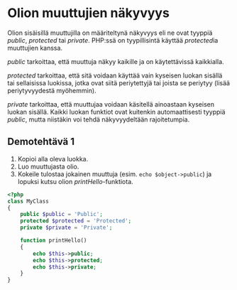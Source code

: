 # Olion muuttujien näkyvyys

Olion sisäisillä muuttujilla on määriteltynä näkyvyys eli ne ovat tyyppiä *public*, *protected* tai *private*. PHP:ssä on tyypillisintä käyttää *protected*ia muuttujien kanssa. 

*public* tarkoittaa, että muuttuja näkyy kaikille ja on käytettävissä kaikkialla. 

*protected* tarkoittaa, että sitä voidaan käyttää vain kyseisen luokan sisällä tai sellaisissa luokissa, jotka ovat siitä periytettyjä tai joista se periytyy (lisää periytyvyydestä myöhemmin). 

*private* tarkoittaa, että muuttujaa voidaan käsitellä ainoastaan kyseisen luokan sisällä. Kaikki luokan funktiot ovat kuitenkin automaattisesti tyyppiä *public*, mutta niistäkin voi tehdä näkyvyydeltään rajoitetumpia.

## Demotehtävä 1

1. Kopioi alla oleva luokka.
2. Luo muuttujasta olio. 
3. Kokeile tulostaa jokainen muuttuja (esim. ``echo $object->public``) ja lopuksi kutsu olion *printHello*-funktiota.

```php
<?php
class MyClass
{
    public $public = 'Public';
    protected $protected = 'Protected';
    private $private = 'Private';

    function printHello()
    {
        echo $this->public;
        echo $this->protected;
        echo $this->private;
    }
}

````